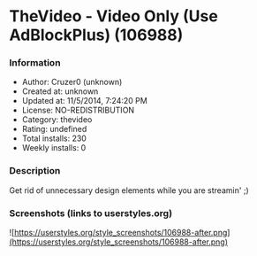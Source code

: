 # TheVideo - Video Only (Use AdBlockPlus) (106988)

### Information
- Author: Cruzer0 (unknown)
- Created at: unknown
- Updated at: 11/5/2014, 7:24:20 PM
- License: NO-REDISTRIBUTION
- Category: thevideo
- Rating: undefined
- Total installs: 230
- Weekly installs: 0


### Description
Get rid of unnecessary design elements while you are streamin' ;)


### Screenshots (links to userstyles.org)
![https://userstyles.org/style_screenshots/106988-after.png](https://userstyles.org/style_screenshots/106988-after.png)


